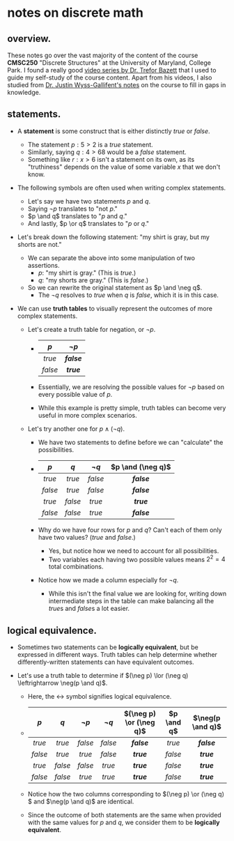 # notes on discrete math

## overview.

These notes go over the vast majority of the content of the course **CMSC250** "Discrete Structures" at the University of Maryland, College Park. I found a really good [video series by Dr. Trefor Bazett](https://www.youtube.com/playlist?list=PLHXZ9OQGMqxersk8fUxiUMSIx0DBqsKZS) that I used to guide my self-study of the course content. Apart from his videos, I also studied from [Dr. Justin Wyss-Gallifent's notes](https://www.math.umd.edu/~immortal/CMSC250/) on the course to fill in gaps in knowledge.

## statements.

- A **statement** is some construct that is either distinctly *true* or *false*.

  - The statement $p: 5 > 2$ is a *true* statement.
  - Similarly, saying $q: 4 > 68$ would be a *false* statement.
  - Something like $r: x > 6$ isn't a statement on its own, as its "truthiness" depends on the value of some variable $x$ that we don't know.

- The following symbols are often used when writing complex statements.

  - Let's say we have two statements $p$ and $q$.
  - Saying $\neg p$ translates to "not $p$."
  - $p \and q$ translates to "$p$ and $q$."
  - And lastly, $p \or q$ translates to "$p$ or $q$."

- Let's break down the following statement: "my shirt is gray, but my shorts are not."

  - We can separate the above into some manipulation of two assertions.
    - $p:$ "my shirt is gray." (This is *true*.)
    - $q:$ "my shorts are gray." (This is *false*.)
  - So we can rewrite the original statement as $p \and \neg q$.
    - The $\neg q$ resolves to *true* when $q$ is *false*, which it is in this case.

- We can use **truth tables** to visually represent the outcomes of more complex statements.

  - Let's create a truth table for negation, or $\neg p$.

    - |   $p$   |  $\neg p$   |
      | :-----: | :---------: |
      | *true*  | ***false*** |
      | *false* | ***true***  |

    - Essentially, we are resolving the possible values for $\neg p$ based on every possible value of $p$.

    - While this example is pretty simple, truth tables can become very useful in more complex scenarios.

  - Let's try another one for $p \land (\neg q)$.

    - We have two statements to define before we can "calculate" the possibilities.

    - |   $p$   |   $q$   | $\neg q$ | $p \and (\neg q)$ |
      | :-----: | :-----: | :------: | :---------------: |
      | *true*  | *true*  | *false*  |    ***false***    |
      | *false* | *true*  | *false*  |    ***false***    |
      | *true*  | *false* |  *true*  |    ***true***     |
      | *false* | *false* |  *true*  |    ***false***    |

    - Why do we have four rows for $p$ and $q$? Can't each of them only have two values? (*true* and *false*.)

      - Yes, but notice how we need to account for all possibilities.
      - Two variables each having two possible values means $2^2 = 4$ total combinations.

    - Notice how we made a column especially for $\neg q$.

      - While this isn't the final value we are looking for, writing down intermediate steps in the table can make balancing all the *true*s and *false*s a lot easier.

## logical equivalence.

- Sometimes two statements can be **logically equivalent**, but be expressed in different ways. Truth tables can help determine whether differently-written statements can have equivalent outcomes.

- Let's use a truth table to determine if $(\neg p) \lor (\neg q) \leftrightarrow \neg(p \and q)$.

  - Here, the $\leftrightarrow$ symbol signifies logical equivalence.

  - |   $p$   |   $q$   | $\neg p$ | $\neg q$ | $(\neg p) \or (\neg q)$ | $p \and q$ | $\neg(p \and q)$ |
    | :-----: | :-----: | :------: | :------: | :---------------------: | :--------: | :--------------: |
    | *true*  | *true*  | *false*  | *false*  |       ***false***       |   *true*   |   ***false***    |
    | *false* | *true*  |  *true*  | *false*  |       ***true***        |  *false*   |    ***true***    |
    | *true*  | *false* | *false*  |  *true*  |       ***true***        |  *false*   |    ***true***    |
    | *false* | *false* |  *true*  |  *true*  |       ***true***        |  *false*   |    ***true***    |

  - Notice how the two columns corresponding to $(\neg p) \or (\neg q) $ and $\neg(p \and q)$ are identical. 

  - Since the outcome of both statements are the same when provided with the same values for $p$ and $q$, we consider them to be **logically equivalent**.